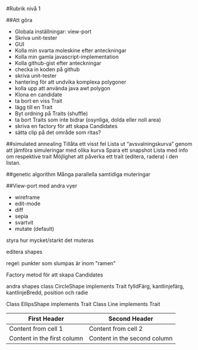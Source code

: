 


#Rubrik nivå 1

##Att göra
* Globala inställningar: view-port
* Skriva unit-tester
* GUI
* Kolla min svarta moleskine efter anteckningar
* Kolla min gamla javascript-implementation
* Kolla github-gist efter anteckningar
* checka in koden på github
* skriva unit-tester
* hantering för att undvika komplexa polygoner
* kolla upp att använda java awt polygon
* Klona en candidate
* ta bort en viss Trait
* lägg till en Trait
* Byt ordning på Traits (shuffle)
* ta bort Traits som inte bidrar (osynliga, dolda eller noll area) 
* skriva en factory för att skapa Candidates
* sätta clip på det område som ritas?

##simulated annealing
Tillåta ett visst fel
Lista ut “avsvalningskurva” genom att jämföra simuleringar med olika kurva
Spara ett snapshot
Lista med info om respektive trait
Möjlighet att påverka ett trait (editera, radera) i den listan.

##genetic algorithm
Många parallella samtidiga muteringar

##View-port med andra vyer
* wireframe
* edit-mode
* diff
* sepia
* svartvit
* mutate (default)

styra hur mycket/starkt det muteras

editera shapes

regel: punkter som slumpas är inom "ramen"

Factory metod för att skapa Candidates

andra shapes
class CircleShape implements Trait
fylldFärg, kantlinjefärg, kantlinjeBredd, position och radie

Class EllipsShape implements Trait
Class Line implements Trait

First Header | Second Header
------------ | -------------
Content from cell 1 | Content from cell 2
Content in the first column | Content in the second column